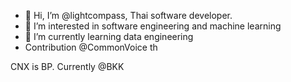- 👋 Hi, I’m @lightcompass, Thai software developer.
- 👀 I’m interested in software engineering and machine learning
- 🌱 I’m currently learning data engineering
- Contribution @CommonVoice th

CNX is BP.
Currently @BKK

<!---
lightcompass/lightcompass is a ✨ special ✨ repository because its `README.md` (this file) appears on your GitHub profile.
You can click the Preview link to take a look at your changes.
--->

